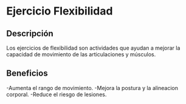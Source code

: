 # Ejercicio Flexibilidad

## Descripción
Los ejercicios de flexibilidad son actividades que ayudan a mejorar la capacidad de movimiento de las articulaciones y músculos.

## Beneficios
-Aumenta el rango de movimiento.
-Mejora la postura y la alineacion corporal.
-Reduce el riesgo de lesiones.